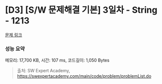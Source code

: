 # [D3] [S/W 문제해결 기본] 3일차 - String - 1213 

[문제 링크](https://swexpertacademy.com/main/code/problem/problemDetail.do?contestProbId=AV14P0c6AAUCFAYi) 

### 성능 요약

메모리: 17,700 KB, 시간: 107 ms, 코드길이: 1,050 Bytes



> 출처: SW Expert Academy, https://swexpertacademy.com/main/code/problem/problemList.do